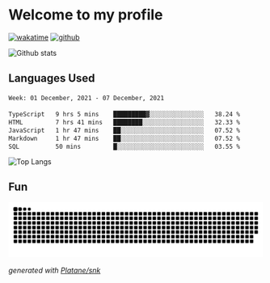 # Welcome to my profile

[![wakatime](https://wakatime.com/badge/user/82c377cd-a54c-404c-b7df-177b313ca539.svg)](https://wakatime.com/@82c377cd-a54c-404c-b7df-177b313ca539)
[![github](https://img.shields.io/github/followers/xinthose?logo=github&style=plastic)](https://github.com/alanhamlett?tab=followers)

![Github stats](https://github-readme-stats.vercel.app/api?username=xinthose&show_icons=true&theme=radical&count_private=true)

## Languages Used

<!--START_SECTION:waka-->
```text
Week: 01 December, 2021 - 07 December, 2021

TypeScript   9 hrs 5 mins    █████████▓░░░░░░░░░░░░░░░   38.24 % 
HTML         7 hrs 41 mins   ████████░░░░░░░░░░░░░░░░░   32.33 % 
JavaScript   1 hr 47 mins    ██░░░░░░░░░░░░░░░░░░░░░░░   07.52 % 
Markdown     1 hr 47 mins    ██░░░░░░░░░░░░░░░░░░░░░░░   07.52 % 
SQL          50 mins         █░░░░░░░░░░░░░░░░░░░░░░░░   03.55 % 
```
<!--END_SECTION:waka-->

![Top Langs](https://github-readme-stats.vercel.app/api/top-langs/?username=xinthose)

## Fun
![github contribution grid snake animation](https://raw.githubusercontent.com/xinthose/xinthose/output/github-contribution-grid-snake.svg)

_generated with [Platane/snk](https://github.com/Platane/snk)_
